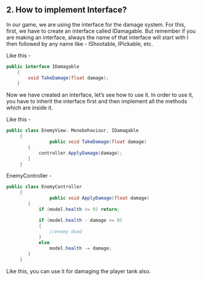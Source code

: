 ## 2. How to implement Interface?

In our game, we are using the interface for the damage system. For this, first, we have to create an interface called IDamagable. But remember if you are making an interface, always the name of that interface will start with I then followed by any name like - IShootable, IPickable, etc.

Like this -
```C#
public interface IDamagable
    {
        void TakeDamage(float damage);
    }
```
Now we have created an interface, let’s see how to use it. In order to use it, you have to inherit the interface first and then implement all the methods which are inside it. 

Like this -
```C#
public class EnemyView: Monobehaviour, IDamagable
	 {
				public void TakeDamage(float damage)
        {
            controller.ApplyDamage(damage);
        }
	 }
```
EnemyController -
```C#
public class EnemyController
	 {
				public void ApplyDamage(float damage)
        {
            if (model.health <= 0) return;

            if (model.health - damage <= 0)
            {
                //enemy dead
            }
            else
                model.health -= damage;
        }
	 }
```
Like this, you can use it for damaging the player tank also.

